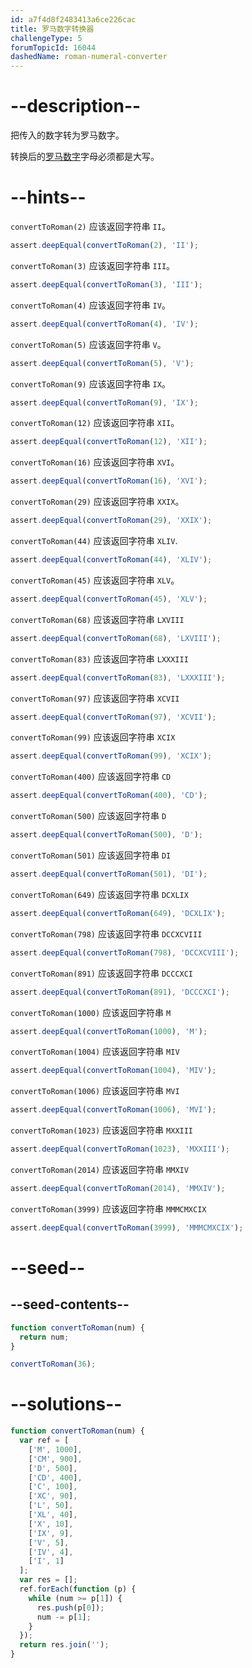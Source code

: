 ```yaml
---
id: a7f4d8f2483413a6ce226cac
title: 罗马数字转换器
challengeType: 5
forumTopicId: 16044
dashedName: roman-numeral-converter
---
```


# --description--

把传入的数字转为罗马数字。

转换后的[罗马数字](http://www.mathsisfun.com/roman-numerals.html)字母必须都是大写。

# --hints--

`convertToRoman(2)` 应该返回字符串 `II`。

```js
assert.deepEqual(convertToRoman(2), 'II');
```

`convertToRoman(3)` 应该返回字符串 `III`。

```js
assert.deepEqual(convertToRoman(3), 'III');
```

`convertToRoman(4)` 应该返回字符串 `IV`。

```js
assert.deepEqual(convertToRoman(4), 'IV');
```

`convertToRoman(5)` 应该返回字符串 `V`。

```js
assert.deepEqual(convertToRoman(5), 'V');
```

`convertToRoman(9)` 应该返回字符串 `IX`。

```js
assert.deepEqual(convertToRoman(9), 'IX');
```

`convertToRoman(12)` 应该返回字符串 `XII`。

```js
assert.deepEqual(convertToRoman(12), 'XII');
```

`convertToRoman(16)` 应该返回字符串 `XVI`。

```js
assert.deepEqual(convertToRoman(16), 'XVI');
```

`convertToRoman(29)` 应该返回字符串 `XXIX`。

```js
assert.deepEqual(convertToRoman(29), 'XXIX');
```

`convertToRoman(44)` 应该返回字符串 `XLIV`.

```js
assert.deepEqual(convertToRoman(44), 'XLIV');
```

`convertToRoman(45)` 应该返回字符串 `XLV`。

```js
assert.deepEqual(convertToRoman(45), 'XLV');
```

`convertToRoman(68)` 应该返回字符串 `LXVIII`

```js
assert.deepEqual(convertToRoman(68), 'LXVIII');
```

`convertToRoman(83)` 应该返回字符串 `LXXXIII`

```js
assert.deepEqual(convertToRoman(83), 'LXXXIII');
```

`convertToRoman(97)` 应该返回字符串 `XCVII`

```js
assert.deepEqual(convertToRoman(97), 'XCVII');
```

`convertToRoman(99)` 应该返回字符串 `XCIX`

```js
assert.deepEqual(convertToRoman(99), 'XCIX');
```

`convertToRoman(400)` 应该返回字符串 `CD`

```js
assert.deepEqual(convertToRoman(400), 'CD');
```

`convertToRoman(500)` 应该返回字符串 `D`

```js
assert.deepEqual(convertToRoman(500), 'D');
```

`convertToRoman(501)` 应该返回字符串 `DI`

```js
assert.deepEqual(convertToRoman(501), 'DI');
```

`convertToRoman(649)` 应该返回字符串 `DCXLIX`

```js
assert.deepEqual(convertToRoman(649), 'DCXLIX');
```

`convertToRoman(798)` 应该返回字符串 `DCCXCVIII`

```js
assert.deepEqual(convertToRoman(798), 'DCCXCVIII');
```

`convertToRoman(891)` 应该返回字符串 `DCCCXCI`

```js
assert.deepEqual(convertToRoman(891), 'DCCCXCI');
```

`convertToRoman(1000)` 应该返回字符串 `M`

```js
assert.deepEqual(convertToRoman(1000), 'M');
```

`convertToRoman(1004)` 应该返回字符串 `MIV`

```js
assert.deepEqual(convertToRoman(1004), 'MIV');
```

`convertToRoman(1006)` 应该返回字符串 `MVI`

```js
assert.deepEqual(convertToRoman(1006), 'MVI');
```

`convertToRoman(1023)` 应该返回字符串 `MXXIII`

```js
assert.deepEqual(convertToRoman(1023), 'MXXIII');
```

`convertToRoman(2014)` 应该返回字符串 `MMXIV`

```js
assert.deepEqual(convertToRoman(2014), 'MMXIV');
```

`convertToRoman(3999)` 应该返回字符串 `MMMCMXCIX`

```js
assert.deepEqual(convertToRoman(3999), 'MMMCMXCIX');
```

# --seed--

## --seed-contents--

```js
function convertToRoman(num) {
  return num;
}

convertToRoman(36);
```

# --solutions--

```js
function convertToRoman(num) {
  var ref = [
    ['M', 1000],
    ['CM', 900],
    ['D', 500],
    ['CD', 400],
    ['C', 100],
    ['XC', 90],
    ['L', 50],
    ['XL', 40],
    ['X', 10],
    ['IX', 9],
    ['V', 5],
    ['IV', 4],
    ['I', 1]
  ];
  var res = [];
  ref.forEach(function (p) {
    while (num >= p[1]) {
      res.push(p[0]);
      num -= p[1];
    }
  });
  return res.join('');
}
```
